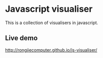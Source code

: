# Javascript visualiser
This is a collection of visualisers in javascript.

## Live demo
<a href="http://rongjiecomputer.github.io/js-visualiser/">http://rongjiecomputer.github.io/js-visualiser/</a>
